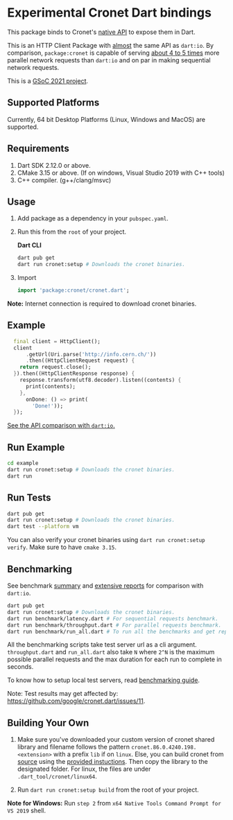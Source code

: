 # Experimental Cronet Dart bindings

This package binds to Cronet's [native API](https://chromium.googlesource.com/chromium/src/+/master/components/cronet/native/test_instructions.md) to expose them in Dart.

This is an HTTP Client Package with [almost](dart_io_comparison.md#api-comparison) the same API as `dart:io`. By comparison, `package:cronet` is capable of serving [about 4 to 5 times](dart_io_comparison.md#throughput-parallel-requests) more parallel network requests than `dart:io` and on par in making sequential network requests.

This is a [GSoC 2021 project](https://summerofcode.withgoogle.com/projects/#4757095741652992).

## Supported Platforms

Currently, 64 bit Desktop Platforms (Linux, Windows and MacOS) are supported.

## Requirements

1. Dart SDK 2.12.0 or above.
2. CMake 3.15 or above. (If on windows, Visual Studio 2019 with C++ tools)
3. C++ compiler. (g++/clang/msvc)

## Usage

1. Add package as a dependency in your `pubspec.yaml`.

2. Run this from the `root` of your project.

   **Dart CLI**

   ```bash
   dart pub get
   dart run cronet:setup # Downloads the cronet binaries.
   ```

3. Import

   ```dart
   import 'package:cronet/cronet.dart';
   ```

**Note:** Internet connection is required to download cronet binaries.

## Example

```dart
  final client = HttpClient();
  client
      .getUrl(Uri.parse('http://info.cern.ch/'))
      .then((HttpClientRequest request) {
    return request.close();
  }).then((HttpClientResponse response) {
    response.transform(utf8.decoder).listen((contents) {
      print(contents);
    },
      onDone: () => print(
        'Done!'));
  });
```

[See the API comparison with `dart:io`.](dart_io_comparison.md)

## Run Example

```bash
cd example
dart run cronet:setup # Downloads the cronet binaries.
dart run
```

## Run Tests

```bash
dart pub get
dart run cronet:setup # Downloads the cronet binaries.
dart test --platform vm
```

You can also verify your cronet binaries using `dart run cronet:setup verify`.
Make sure to have `cmake 3.15`.

## Benchmarking

See benchmark [summary](dart_io_comparison.md#performance-comparison) and [extensive reports](https://github.com/google/cronet.dart/issues/3) for comparison with `dart:io`.

```bash
dart pub get
dart run cronet:setup # Downloads the cronet binaries.
dart run benchmark/latency.dart # For sequential requests benchmark.
dart run benchmark/throughput.dart # For parallel requests benchmark.
dart run benchmark/run_all.dart # To run all the benchmarks and get reports.
```

All the benchmarking scripts take test server url as a cli argument. `throughput.dart` and `run_all.dart` also take `N` where `2^N` is the maximum possible parallel requests and the max duration for each run to complete in seconds.

To know how to setup local test servers, read [benchmarking guide](benchmark/benchmarking.md).

Note: Test results may get affected by: <https://github.com/google/cronet.dart/issues/11>.

## Building Your Own

1. Make sure you've downloaded your custom version of cronet shared library and filename follows the pattern `cronet.86.0.4240.198.<extension>` with a prefix `lib` if on `linux`. Else, you can build cronet from [source](https://www.chromium.org/developers/how-tos/get-the-code) using the [provided instuctions](https://chromium.googlesource.com/chromium/src/+/master/components/cronet/build_instructions.md). Then copy the library to the designated folder. For linux, the files are under `.dart_tool/cronet/linux64`.

2. Run `dart run cronet:setup build` from the root of your project.

**Note for Windows:** Run `step 2` from `x64 Native Tools Command Prompt for VS 2019` shell.
